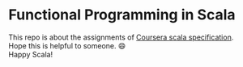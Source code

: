 # Functional Programming in Scala

This repo is about the assignments of [Coursera scala specification](https://www.coursera.org/specializations/scala).   
Hope this is helpful to someone. :smile:   
Happy Scala!
